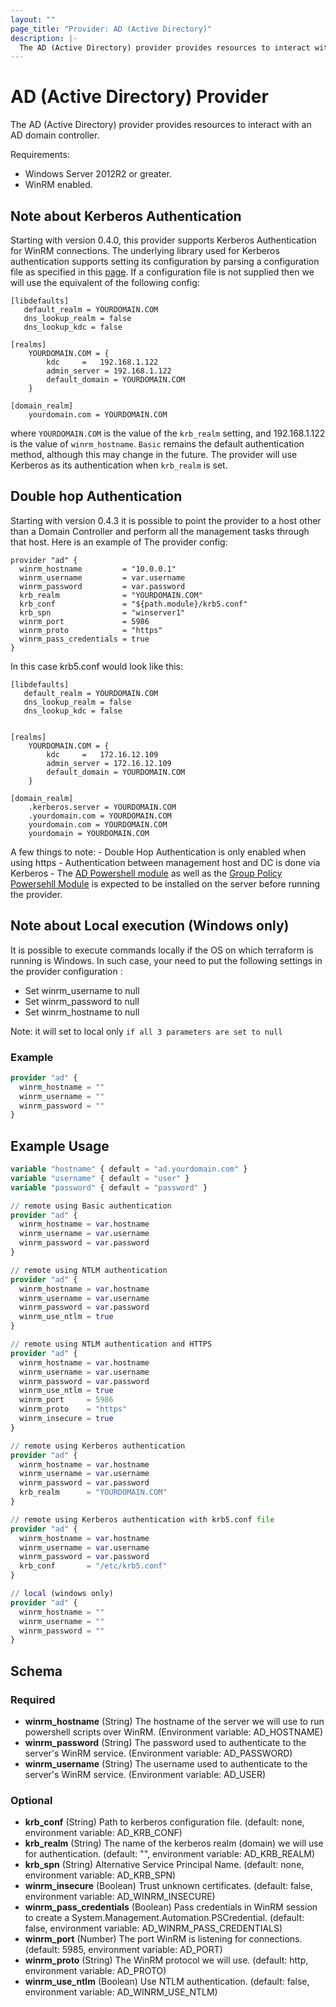 ```yaml
---
layout: ""
page_title: "Provider: AD (Active Directory)"
description: |-
  The AD (Active Directory) provider provides resources to interact with an AD domain controller .
---
```


# AD (Active Directory) Provider

The AD (Active Directory) provider provides resources to interact with an AD domain controller.

Requirements:
 - Windows Server 2012R2 or greater.
 - WinRM enabled.

## Note about Kerberos Authentication

Starting with version 0.4.0, this provider supports Kerberos Authentication for WinRM connections.
The underlying library used for Kerberos authentication supports setting its configuration by parsing
a configuration file as specified in this [page](https://web.mit.edu/kerberos/krb5-1.12/doc/admin/conf_files/krb5_conf.html).
If a configuration file is not supplied then we will use the equivalent of the following config:

```
[libdefaults]
   default_realm = YOURDOMAIN.COM
   dns_lookup_realm = false
   dns_lookup_kdc = false

[realms]
	YOURDOMAIN.COM = {
        kdc 	= 	192.168.1.122
        admin_server = 192.168.1.122
        default_domain = YOURDOMAIN.COM
	}

[domain_realm]
	yourdomain.com = YOURDOMAIN.COM
```

where `YOURDOMAIN.COM` is the value of the `krb_realm` setting, and 192.168.1.122 is the value of `winrm_hostname`.
`Basic` remains the default authentication method, although this may change in the future. The provider will use
Kerberos as its authentication when `krb_realm` is set.

## Double hop Authentication

Starting with version 0.4.3 it is possible to point the provider to a host other than a Domain Controller and perform
all the management tasks through that host. Here is an example of The provider config:
```
provider "ad" {
  winrm_hostname         = "10.0.0.1"
  winrm_username         = var.username
  winrm_password         = var.password
  krb_realm              = "YOURDOMAIN.COM"
  krb_conf               = "${path.module}/krb5.conf"
  krb_spn                = "winserver1"
  winrm_port             = 5986
  winrm_proto            = "https"
  winrm_pass_credentials = true
}
```

In this case krb5.conf would look like this:
```
[libdefaults]
   default_realm = YOURDOMAIN.COM
   dns_lookup_realm = false
   dns_lookup_kdc = false


[realms]
	YOURDOMAIN.COM = {
		kdc 	= 	172.16.12.109
        admin_server = 172.16.12.109
		default_domain = YOURDOMAIN.COM
	}

[domain_realm]
    .kerberos.server = YOURDOMAIN.COM
	.yourdomain.com = YOURDOMAIN.COM
	yourdomain.com = YOURDOMAIN.COM
	yourdomain = YOURDOMAIN.COM
```


 A few things to note:
    - Double Hop Authentication is only enabled when using https
    - Authentication between management host and DC is done via Kerberos
    - The [AD Powershell module](https://docs.microsoft.com/en-us/powershell/module/activedirectory/?view=winserver2012r2-ps) as well as the [Group Policy Powersehll Module](https://docs.microsoft.com/en-us/powershell/module/grouppolicy/?view=windowsserver2019-ps) is expected to be installed
      on the server before running the provider.


## Note about Local execution (Windows only)

It is possible to execute commands locally if the OS on which terraform is running is Windows.
In such case, your need to put the following settings in the provider configuration :

- Set winrm_username to null
- Set winrm_password to null
- Set winrm_hostname to null

Note: it will set to local only `if all 3 parameters are set to null`

### Example
```terraform
provider "ad" {
  winrm_hostname = ""
  winrm_username = ""
  winrm_password = ""
}
```

 ## Example Usage

```terraform
variable "hostname" { default = "ad.yourdomain.com" }
variable "username" { default = "user" }
variable "password" { default = "password" }

// remote using Basic authentication
provider "ad" {
  winrm_hostname = var.hostname
  winrm_username = var.username
  winrm_password = var.password
}

// remote using NTLM authentication
provider "ad" {
  winrm_hostname = var.hostname
  winrm_username = var.username
  winrm_password = var.password
  winrm_use_ntlm = true
}

// remote using NTLM authentication and HTTPS
provider "ad" {
  winrm_hostname = var.hostname
  winrm_username = var.username
  winrm_password = var.password
  winrm_use_ntlm = true
  winrm_port     = 5986
  winrm_proto    = "https"
  winrm_insecure = true
}

// remote using Kerberos authentication
provider "ad" {
  winrm_hostname = var.hostname
  winrm_username = var.username
  winrm_password = var.password
  krb_realm      = "YOURDOMAIN.COM"
}

// remote using Kerberos authentication with krb5.conf file
provider "ad" {
  winrm_hostname = var.hostname
  winrm_username = var.username
  winrm_password = var.password
  krb_conf       = "/etc/krb5.conf"
}

// local (windows only)
provider "ad" {
  winrm_hostname = ""
  winrm_username = ""
  winrm_password = ""
}
```

<!-- schema generated by tfplugindocs -->
## Schema

### Required

- **winrm_hostname** (String) The hostname of the server we will use to run powershell scripts over WinRM. (Environment variable: AD_HOSTNAME)
- **winrm_password** (String) The password used to authenticate to the server's WinRM service. (Environment variable: AD_PASSWORD)
- **winrm_username** (String) The username used to authenticate to the server's WinRM service. (Environment variable: AD_USER)

### Optional

- **krb_conf** (String) Path to kerberos configuration file. (default: none, environment variable: AD_KRB_CONF)
- **krb_realm** (String) The name of the kerberos realm (domain) we will use for authentication. (default: "", environment variable: AD_KRB_REALM)
- **krb_spn** (String) Alternative Service Principal Name. (default: none, environment variable: AD_KRB_SPN)
- **winrm_insecure** (Boolean) Trust unknown certificates. (default: false, environment variable: AD_WINRM_INSECURE)
- **winrm_pass_credentials** (Boolean) Pass credentials in WinRM session to create a System.Management.Automation.PSCredential. (default: false, environment variable: AD_WINRM_PASS_CREDENTIALS)
- **winrm_port** (Number) The port WinRM is listening for connections. (default: 5985, environment variable: AD_PORT)
- **winrm_proto** (String) The WinRM protocol we will use. (default: http, environment variable: AD_PROTO)
- **winrm_use_ntlm** (Boolean) Use NTLM authentication. (default: false, environment variable: AD_WINRM_USE_NTLM)
